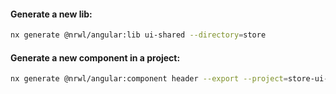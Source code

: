 #### Generate a new lib:

```bash
nx generate @nrwl/angular:lib ui-shared --directory=store
```

#### Generate a new component in a project:

```bash
nx generate @nrwl/angular:component header --export --project=store-ui-shared
```

